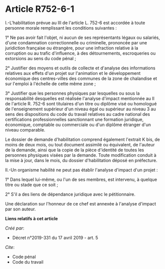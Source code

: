 # Article R752-6-1

I.-L'habilitation prévue au III de l'article L. 752-6 est accordée à toute personne morale remplissant les conditions
suivantes :

1° Ne pas avoir fait l'objet, ni aucun de ses représentants légaux ou salariés, d'une condamnation correctionnelle ou
criminelle, prononcée par une juridiction française ou étrangère, pour une infraction relative à la corruption ou au trafic
d'influence, à des détournements, escroqueries ou extorsions au sens du code pénal ;

2° Justifier des moyens et outils de collecte et d'analyse des informations relatives aux effets d'un projet sur l'animation
et le développement économique des centres-villes des communes de la zone de chalandise et sur l'emploi à l'échelle de cette
même zone ;

3° Justifier que les personnes physiques par lesquelles ou sous la responsabilité desquelles est réalisée l'analyse d'impact
mentionnée au II de l'article R. 752-6 sont titulaires d'un titre ou diplôme visé ou homologué de l'enseignement supérieur
d'un niveau égal ou supérieur au niveau 3 au sens des dispositions du code du travail relatives au cadre national des
certifications professionnelles sanctionnant une formation juridique, économique, comptable ou commerciale ou d'un diplôme
étranger d'un niveau comparable.

Le dossier de demande d'habilitation comprend également l'extrait K bis, de moins de deux mois, ou tout document assimilé ou
équivalent, de l'auteur de la demande, ainsi que la copie de la pièce d'identité de toutes les personnes physiques visées par
la demande. Toute modification conduit à la mise à jour, dans le mois, du dossier d'habilitation déposé en préfecture.

II.-Un organisme habilité ne peut pas établir l'analyse d'impact d'un projet :

1° Dans lequel lui-même, ou l'un de ses membres, est intervenu, à quelque titre ou stade que ce soit ;

2° S'il a des liens de dépendance juridique avec le pétitionnaire.

Une déclaration sur l'honneur de ce chef est annexée à l'analyse d'impact par son auteur.

**Liens relatifs à cet article**

_Créé par_:

  - Décret n°2019-331 du 17 avril 2019 - art. 5

_Cite_:

  - Code pénal
  - Code du travail
